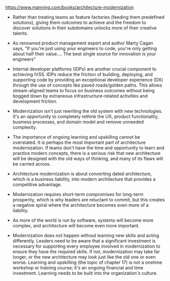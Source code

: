 https://www.manning.com/books/architecture-modernization

- Rather than treating teams as feature factories (feeding them predefined solutions), giving them outcomes to achieve and the freedom to discover solutions in their subdomains unlocks more of their creative talents.

- As renowned product management expert and author Marty Cagan says, "If you're just using your engineers to code, you're only getting about half their value.... The best single source for innovation is your engineers"

- Internal developer platforms (IDPs) are another crucial component to achieving IVSS. IDPs reduce the friction of building, deploying, and supporting code by providing an exceptional developer experience (DX) through the use of concepts like paved roads/golden paths. This allows stream-aligned teams to focus on business outcomes without being bogged down by extraneous infrastructure-related activities and development friction.

- Modernization isn't just rewriting the old system with new technologies. It's an opportunity to completely rethink the UX, product functionality, business processes, and domain model and remove unneeded complexity.

- The importance of ongoing learning and upskilling cannot be overstated. It is perhaps the most important part of architecture modernization. If teams don't have the time and opportunity to learn and practice modern concepts, there is a serious risk that new architecture will be designed with the old ways of thinking, and many of its flaws will be carried across.

- Architecture modernization is about converting dated architecture, which is a business liability, into modern architecture that provides a competitive advantage.
- Modernization requires short-term compromises for long-term prosperity, which is why leaders are reluctant to commit, but this creates a negative spiral where the architecture becomes even more of a liability.
- As more of the world is run by software, systems will become more complex, and architecture will become even more important.

- Modernization does not happen without learning new skills and acting differently. Leaders need to be aware that a significant investment is necessary for supporting every employee involved in modernization to ensure they have the required skills. If not, modernization may take far longer, or the new architecture may look just like the old one or even worse. Learning and upskilling (the topic of chapter 17) is not a onetime workshop or training course; it's an ongoing financial and time investment. Learning needs to be built into the organization's culture.
